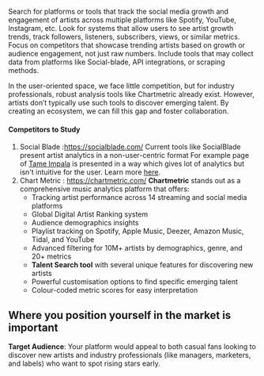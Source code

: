 Search for platforms or tools that track the social media growth and engagement of artists across multiple platforms like Spotify, YouTube, Instagram, etc. Look for systems that allow users to see artist growth trends, track followers, listeners, subscribers, views, or similar metrics. Focus on competitors that showcase trending artists based on growth or audience engagement, not just raw numbers. Include tools that may collect data from platforms like Social-blade, API integrations, or scraping methods.

In the user-oriented space, we face little competition, but for industry professionals, robust analysis tools like Chartmetric already exist. However, artists don’t typically use such tools to discover emerging talent. By creating an ecosystem, we can fill this gap and foster collaboration.

#### Competitors to Study
1. Social Blade :https://socialblade.com/
   Current tools like SocialBlade present artist analytics in a non-user-centric format For example page of [Tame Impala](https://socialblade.com/youtube/user/tameimpalamusic) is presented in a way which gives lot of analytics but isn't intuitive for the user. Learn more [here](https://en.wikipedia.org/wiki/Social_Blade).
2. Chart Metric : https://chartmetric.com/
   **Chartmetric** stands out as a comprehensive music analytics platform that offers:
	- Tracking artist performance across 14 streaming and social media platforms
	- Global Digital Artist Ranking system
	- Audience demographics insights
	- Playlist tracking on Spotify, Apple Music, Deezer, Amazon Music, Tidal, and YouTube
	- Advanced filtering for 10M+ artists by demographics, genre, and 20+ metrics
	- **Talent Search tool** with several unique features for discovering new artists
	- Powerful customisation options to find specific emerging talent
	- Colour-coded metric scores for easy interpretation

## Where you position yourself in the market is important

**Target Audience**: Your platform would appeal to both casual fans looking to discover new artists and industry professionals (like managers, marketers, and labels) who want to spot rising stars early.